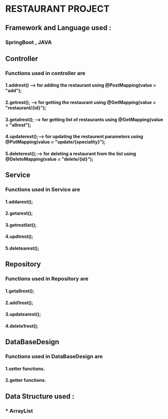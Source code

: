 #   RESTAURANT PROJECT

  ## Framework and Language used :
  ### SpringBoot , JAVA
  
  ## Controller
  ###   Functions used in controller are 
  ####   1.addrest()    --> for adding the restaurant using @PostMapping(value = "add");
  ####   2.getrest();   --> for getting the restaurant using @GetMapping(value = "restaurant/{id}");
  ####   3.getalrest(); --> for getting list of restaurants using  @GetMapping(value = "allrest");
  ####   4.updaterest();--> for updating the restaurent parameters using @PutMapping(value = "update/{speciality}");
  ####   5.deleterest();--> for deleting a restaurant from the list using @DeleteMapping(value = "delete/{id}");
     
  ## Service
  ###   Functions used in Service are
  ####   1.addarest();
  ####   2.getarest();
  ####   3.getrestlist();
  ####   4.updtrest();
  ####   5.deletearest();
     
  ## Repository
  ###   Functions used in Repository are
  ####   1.getallrest();
  ####   2.add1rest();
  ####   3.updatearest();
  ####   4.delete1rest();
     
  ## DataBaseDesign
  ###   Functions used in DataBaseDesign are
  ####   1.setter functions.
  ####   2.getter functions.
     
  ## Data Structure used :
  ###   * ArrayList
